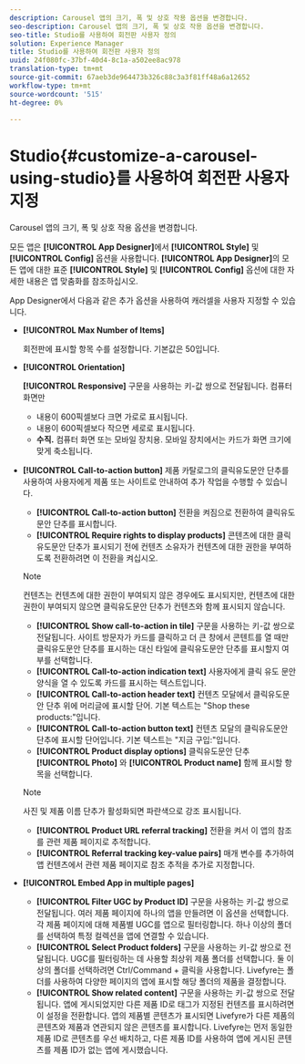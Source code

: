 ```yaml
---
description: Carousel 앱의 크기, 폭 및 상호 작용 옵션을 변경합니다.
seo-description: Carousel 앱의 크기, 폭 및 상호 작용 옵션을 변경합니다.
seo-title: Studio를 사용하여 회전판 사용자 정의
solution: Experience Manager
title: Studio를 사용하여 회전판 사용자 정의
uuid: 24f080fc-37bf-40d4-8c1a-a502ee8ac978
translation-type: tm+mt
source-git-commit: 67aeb3de964473b326c88c3a3f81ff48a6a12652
workflow-type: tm+mt
source-wordcount: '515'
ht-degree: 0%

---
```



# Studio{#customize-a-carousel-using-studio}를 사용하여 회전판 사용자 지정

Carousel 앱의 크기, 폭 및 상호 작용 옵션을 변경합니다.

모든 앱은 **[!UICONTROL App Designer]**&#x200B;에서 **[!UICONTROL Style]** 및 **[!UICONTROL Config]** 옵션을 사용합니다. **[!UICONTROL App Designer]**&#x200B;의 모든 앱에 대한 표준 **[!UICONTROL Style]** 및 **[!UICONTROL Config]** 옵션에 대한 자세한 내용은 앱 맞춤화를 참조하십시오.

App Designer에서 다음과 같은 추가 옵션을 사용하여 캐러셀을 사용자 지정할 수 있습니다.

* **[!UICONTROL Max Number of Items]**

   회전판에 표시할 항목 수를 설정합니다. 기본값은 50입니다.

* **[!UICONTROL Orientation]**

   **[!UICONTROL Responsive]** 구문을 사용하는 키-값 쌍으로 전달됩니다. 컴퓨터 화면만

   * 내용이 600픽셀보다 크면 가로로 표시됩니다.
   * 내용이 600픽셀보다 작으면 세로로 표시됩니다.
   * **수직.** 컴퓨터 화면 또는 모바일 장치용. 모바일 장치에서는 카드가 화면 크기에 맞게 축소됩니다.

* **[!UICONTROL Call-to-action button]** 제품 카탈로그의 클릭유도문안 단추를 사용하여 사용자에게 제품 또는 사이트로 안내하여 추가 작업을 수행할 수 있습니다.

   * **[!UICONTROL Call-to-action button]** 전환을 켜짐으로 전환하여 클릭유도문안 단추를 표시합니다.
   * **[!UICONTROL Require rights to display products]** 콘텐츠에 대한 클릭유도문안 단추가 표시되기 전에 컨텐츠 소유자가 컨텐츠에 대한 권한을 부여하도록 전환하려면 이 전환을 켜십시오.

   >[!NOTE]
   >
   >컨텐츠는 컨텐츠에 대한 권한이 부여되지 않은 경우에도 표시되지만, 컨텐츠에 대한 권한이 부여되지 않으면 클릭유도문안 단추가 컨텐츠와 함께 표시되지 않습니다.

   * **[!UICONTROL Show call-to-action in tile]** 구문을 사용하는 키-값 쌍으로 전달됩니다. 사이트 방문자가 카드를 클릭하고 더 큰 창에서 콘텐트를 열 때만 클릭유도문안 단추를 표시하는 대신 타일에 클릭유도문안 단추를 표시할지 여부를 선택합니다.
   * **[!UICONTROL Call-to-action indication text]** 사용자에게 클릭 유도 문안 양식을 열 수 있도록 카드를 표시하는 텍스트입니다.
   * **[!UICONTROL Call-to-action header text]** 컨텐츠 모달에서 클릭유도문안 단추 위에 머리글에 표시할 단어. 기본 텍스트는 &quot;Shop these products:&quot;입니다.
   * **[!UICONTROL Call-to-action button text]** 컨텐츠 모달의 클릭유도문안 단추에 표시할 단어입니다. 기본 텍스트는 &quot;지금 구입:&quot;입니다.
   * **[!UICONTROL Product display options]** 클릭유도문안 단추 **[!UICONTROL Photo]** 와  **[!UICONTROL Product name]** 함께 표시할 항목을 선택합니다.

   >[!NOTE]
   >
   >사진 및 제품 이름 단추가 활성화되면 파란색으로 강조 표시됩니다.

   * **[!UICONTROL Product URL referral tracking]** 전환을 켜서 이 앱의 참조를 관련 제품 페이지로 추적합니다.
   * **[!UICONTROL Referral tracking key-value pairs]** 매개 변수를 추가하여 앱 컨텐츠에서 관련 제품 페이지로 참조 추적을 추가로 지정합니다.



* **[!UICONTROL Embed App in multiple pages]**

   * **[!UICONTROL Filter UGC by Product ID]** 구문을 사용하는 키-값 쌍으로 전달됩니다. 여러 제품 페이지에 하나의 앱을 만들려면 이 옵션을 선택합니다. 각 제품 페이지에 대해 제품별 UGC를 앱으로 필터링합니다. 하나 이상의 폴더를 선택하여 특정 컬렉션을 앱에 연결할 수 있습니다.
   * **[!UICONTROL Select Product folders]** 구문을 사용하는 키-값 쌍으로 전달됩니다. UGC를 필터링하는 데 사용할 최상위 제품 폴더를 선택합니다. 둘 이상의 폴더를 선택하려면 Ctrl/Command + 클릭을 사용합니다. Livefyre는 폴더를 사용하여 다양한 페이지의 앱에 표시할 해당 폴더의 제품을 결정합니다.
   * **[!UICONTROL Show related content]** 구문을 사용하는 키-값 쌍으로 전달됩니다. 앱에 게시되었지만 다른 제품 ID로 태그가 지정된 컨텐츠를 표시하려면 이 설정을 전환합니다. 앱의 제품별 콘텐츠가 표시되면 Livefyre가 다른 제품의 콘텐츠와 제품과 연관되지 않은 콘텐츠를 표시합니다. Livefyre는 먼저 동일한 제품 ID로 콘텐츠를 우선 배치하고, 다른 제품 ID를 사용하여 앱에 게시된 콘텐츠를 제품 ID가 없는 앱에 게시했습니다.
